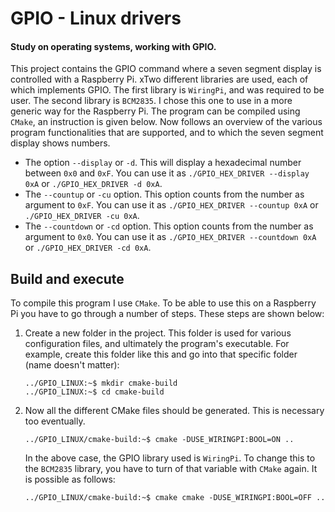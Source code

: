 # GPIO - Linux drivers

#### Study on operating systems, working with GPIO.

This project contains the GPIO command where a seven segment display is controlled with a Raspberry Pi. xTwo different libraries are used, each of which implements GPIO. The first library is `WiringPi`, and was required to be user. The second library is `BCM2835`. I chose this one to use in a more generic way for the Raspberry Pi. The program can be compiled using `CMake`, an instruction is given below.
Now follows an overview of the various program functionalities that are supported, and to which the seven segment display shows numbers.
- The option `--display` or `-d`. This will display a hexadecimal number between `0x0` and `0xF`. You can use it as `./GPIO_HEX_DRIVER --display 0xA` or `./GPIO_HEX_DRIVER -d 0xA`.
- The `--countup` or `-cu` option. This option counts from the number as argument to `0xF`. You can use it as `./GPIO_HEX_DRIVER --countup 0xA` or `./GPIO_HEX_DRIVER -cu 0xA`.
- The `--countdown` or `-cd` option. This option counts from the number as argument to `0x0`. You can use it as `./GPIO_HEX_DRIVER --countdown 0xA` or `./GPIO_HEX_DRIVER -cd 0xA`.

## Build and execute

To compile this program I use `CMake`. To be able to use this on a Raspberry Pi you have to go through a number of steps. These steps are shown below:

1. Create a new folder in the project. This folder is used for various configuration files, and ultimately the program's executable. For example, create this folder like this and go into that specific folder (name doesn't matter):
    ```shell
    ../GPIO_LINUX:~$ mkdir cmake-build
    ../GPIO_LINUX:~$ cd cmake-build
    ```
   
2. Now all the different CMake files should be generated. This is necessary too eventually.
     ```shell
     ../GPIO_LINUX/cmake-build:~$ cmake -DUSE_WIRINGPI:BOOL=ON ..
     ```

    In the above case, the GPIO library used is `WiringPi`. To change this to the `BCM2835` library, you have to turn of that variable with `CMake` again. It is possible as follows:
    ```shell
    ../GPIO_LINUX/cmake-build:~$ cmake cmake -DUSE_WIRINGPI:BOOL=OFF ..
    ```
